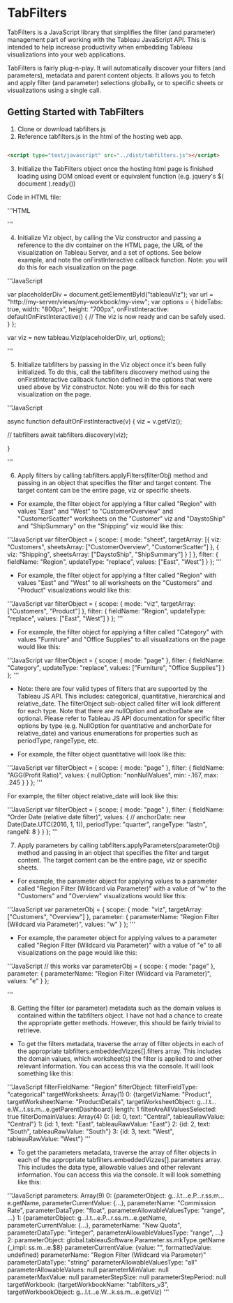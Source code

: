 # TabFilters

TabFilters is a JavaScript library that simplifies the filter (and parameter) management part of working with the Tableau JavaScript API. This is intended to help increase productivity when embedding Tableau visualizations into your web applications.

TabFilters is fairly plug-n-play. It will automatically discover your filters (and parameters), metadata and parent content objects. It allows you to fetch and apply filter (and parameter) selections globally, or to specific sheets or visualizations using a single call.


## Getting Started with TabFilters

1. Clone or download tabfilters.js
2. Reference tabfilters.js in the html of the hosting web app.

```html

<script type="text/javascript" src="../dist/tabfilters.js"></script>

```

3. Initialize the TabFilters object once the hosting html page is finished loading using DOM onload event or equivalent function (e.g. jquery's $( document ).ready())

Code in HTML file:

'''HTML
<body onload="initializeFilters();">

<script>

function initializeFilters(){
  tabfilters = new TabFilters();

}
</script>

'''

4. Initialize Viz object, by calling the Viz constructor and passing a reference to the div container on the HTML page, the URL of the visualization on Tableau Server, and a set of options. See below example, and note the onFirstInteractive callback function. Note: you will do this for each visualization on the page.

'''JavaScript


var placeholderDiv = document.getElementById("tableauViz");
var url = "http://my-server/views/my-workbook/my-view";
var options = {
   hideTabs: true,
   width: "800px",
   height: "700px",
   onFirstInteractive: defaultOnFirstInteractive() {
     // The viz is now ready and can be safely used.
   }
};

var viz = new tableau.Viz(placeholderDiv, url, options);

'''

5. Initialize tabfilters by passing in the Viz object once it's been fully initialized. To do this, call the tabfilters discovery method using the onFirstInteractive callback function defined in the options that were used above by Viz constructor. Note: you will do this for each visualization on the page.

'''JavaScript

async function defaultOnFirstInteractive(v) {
  viz = v.getViz();

  // tabfilters
  await tabfilters.discovery(viz);

}

'''

6. Apply filters by calling tabfilters.applyFilters(filterObj) method and passing in an object that specifies the filter and target content. The target content can be the entire page, viz or specific sheets.

* For example, the filter object for applying a filter called "Region" with values "East" and "West" to "CustomerOverview" and "CustomerScatter" worksheets on the "Customer" viz and "DaystoShip" and "ShipSummary" on the "Shipping" viz would like this:

'''JavaScript
var filterObject = {
  scope: {
    mode: "sheet",
    targetArray: [{
        viz: "Customers",
        sheetsArray: ["CustomerOverview", "CustomerScatter"]
      },
      {
        viz: "Shipping",
        sheetsArray: ["DaystoShip", "ShipSummary"]
      }
    ]
  },
  filter: {
    fieldName: "Region",
    updateType: "replace",
    values: ["East", "West"]
  }
};
'''

* For example, the filter object for applying a filter called "Region" with values "East" and "West" to all worksheets on the "Customers" and "Product" visualizations would like this:

'''JavaScript
var filterObject = {
  scope: {
    mode: "viz",
    targetArray: ["Customers", "Product"]
  },
  filter: {
    fieldName: "Region",
    updateType: "replace",
    values: ["East", "West"]
  }
};
'''

* For example, the filter object for applying a filter called "Category" with values "Furniture" and "Office Supplies" to all visualizations on the page would like this:

'''JavaScript
var filterObject = {
  scope: {
    mode: "page"
  },
  filter: {
    fieldName: "Category",
    updateType: "replace",
    values: ["Furniture", "Office Supplies"]
  }
};
'''

* Note: there are four valid types of filters that are supported by the Tableau JS API. This includes: categorical, quantitative, hierarchical and relative_date. The filterObject sub-object called filter will look different for each type. Note that there are nullOption and anchorDate are optional. Please refer to Tableau JS API documentation for specific filter options by type (e.g. NullOption for quantitative and anchorDate for relative_date) and various enumerations for properties such as periodType, rangeType, etc.

* For example, the filter object quantitative will look like this:

'''JavaScript
var filterObject = {
  scope: {
    mode: "page"
  },
  filter: {
    fieldName: "AGG(Profit Ratio)",
    values: {
      nullOption: "nonNullValues",
      min: -.167,
      max: .245
    }
  }
};
'''

For example, the filter object relative_date will look like this:

'''JavaScript
var filterObject = {
  scope: {
    mode: "page"
  },
  filter: {
    fieldName: "Order Date (relative date filter)",
    values: {
      // anchorDate: new Date(Date.UTC(2016, 1, 1)),
      periodType: "quarter",
      rangeType: "lastn",
      rangeN: 8
    }
  }
};
'''

7. Apply parameters by calling tabfilters.applyParameters(parameterObj) method and passing in an object that specifies the filter and target content. The target content can be the entire page, viz or specific sheets.

* For example, the parameter object for applying values to a parameter called "Region Filter (Wildcard via Parameter)" with a value of "w" to the "Customers" and "Overview" visualizations would like this:

'''JavaScript
var parameterObj = {
  scope: {
    mode: "viz",
    targetArray: ["Customers", "Overview"]
  },
  parameter: {
    parameterName: "Region Filter (Wildcard via Parameter)",
    values: "w"
  }
};
'''

* For example, the parameter object for applying values to a parameter called "Region Filter (Wildcard via Parameter)" with a value of "e" to all visualizations on the page would like this:

'''JavaScript
// this works
var parameterObj = {
  scope: {
    mode: "page"
  },
  parameter: {
    parameterName: "Region Filter (Wildcard via Parameter)",
    values: "e"
  }
};

'''

8. Getting the filter (or parameter) metadata such as the domain values is contained within the tabfilters object. I have not had a chance to create the appropriate getter methods. However, this should be fairly trivial to retrieve.

* To get the filters metadata, traverse the array of filter objects in each of the appropriate tabfilters.embeddedVizzes[].filters array. This includes the domain values, which worksheet(s) the filter is applied to and other relevant information. You can access this via the console. It will look something like this:

'''JavaScript
filterFieldName: "Region"
filterObject:
filterFieldType: "categorical"
targetWorksheets: Array(1)
0: {targetVizName: "Product", targetWorksheetName: "ProductDetails", targetWorksheetObject: g…l.t…e.W…t.ss.m…e.getParentDashboard}
length: 1
filterAreAllValuesSelected: true
filterDomainValues: Array(4)
0: {id: 0, text: "Central", tableauRawValue: "Central"}
1: {id: 1, text: "East", tableauRawValue: "East"}
2: {id: 2, text: "South", tableauRawValue: "South"}
3: {id: 3, text: "West", tableauRawValue: "West"}
'''

* To get the parameters metadata, traverse the array of filter objects in each of the appropriate tabfilters.embeddedVizzes[].parameters array. This includes the data type, allowable values and other relevant information. You can access this via the console. It will look something like this:

'''JavaScript
parameters: Array(9)
0: {parameterObject: g…l.t…e.P…r.ss.m…e.getName, parameterCurrentValue: {…}, parameterName: "Commission Rate", parameterDataType: "float", parameterAllowableValuesType: "range", …}
1: {parameterObject: g…l.t…e.P…r.ss.m…e.getName, parameterCurrentValue: {…}, parameterName: "New Quota", parameterDataType: "integer", parameterAllowableValuesType: "range", …}
2:
parameterObject: global.tableauSoftware.Parameter.ss.mkType.getName {_impl: ss.m…e.$8}
parameterCurrentValue: {value: "", formattedValue: undefined}
parameterName: "Region Filter (Wildcard via Parameter)"
parameterDataType: "string"
parameterAllowableValuesType: "all"
parameterAllowableValues: null
parameterMinValue: null
parameterMaxValue: null
parameterStepSize: null
parameterStepPeriod: null
targetWorkbook: {targetWorkbookName: "tabfilters_v3", targetWorkbookObject: g…l.t…e.W…k.ss.m…e.getViz}
'''
